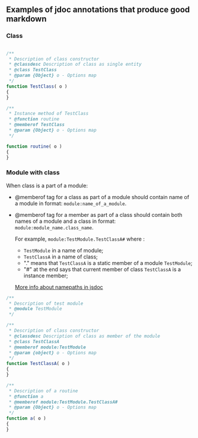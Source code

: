 ## Examples of jdoc annotations that produce good markdown

### Class

``` javascript

/**
 * Description of class constructor
 * @classdesc Description of class as single entity
 * @class TestClass
 * @param {Object} o - Options map
 */
function TestClass( o )
{
}

/**
 * Instance method of TestClass
 * @function routine
 * @memberof TestClass
 * @param {Object} o - Options map
 */

function routine( o )
{
}

```

### Module with class

When class is a part of a module:

* @memberof tag for a class as part of a module should contain name of a module in format: `module:name_of_a_module`.

* @memberof tag for a member as part of a class should contain both names of a module and a class in format: `module:module_name.class_name`.

  For example, `module:TestModule.TestClassA#` where :

  * `TestModule` in a name of module;
  * `TestClassA` in a name of class;
  * "." means that `TestClassA` is a static member of a module `TestModule`;
  * "#" at the end says that current member of class `TestClassA` is a instance member;

  [More info about namepaths in jsdoc](http://usejsdoc.org/about-namepaths.html#namepaths-in-jsdoc-3)

``` javascript
/**
 * Description of test module
 * @module TestModule
 */

/**
 * Description of class constructor
 * @classdesc Description of class as member of the module
 * @class TestClassA
 * @memberof module:TestModule
 * @param {object} o - Options map
 */
function TestClassA( o )
{
}

/**
 * Description of a routine
 * @function a
 * @memberof module:TestModule.TestClassA#
 * @param {Object} o - Options map
 */
function a( o )
{
}

```